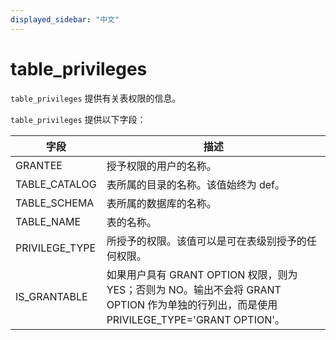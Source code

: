 ```yaml
---
displayed_sidebar: "中文"
---
```


# table_privileges

`table_privileges` 提供有关表权限的信息。

`table_privileges` 提供以下字段：

| 字段           | 描述                                                         |
| -------------- | ------------------------------------------------------------ |
| GRANTEE        | 授予权限的用户的名称。                                       |
| TABLE_CATALOG  | 表所属的目录的名称。该值始终为 def。                         |
| TABLE_SCHEMA   | 表所属的数据库的名称。                                       |
| TABLE_NAME     | 表的名称。                                                   |
| PRIVILEGE_TYPE | 所授予的权限。该值可以是可在表级别授予的任何权限。           |
| IS_GRANTABLE   | 如果用户具有 GRANT OPTION 权限，则为 YES；否则为 NO。输出不会将 GRANT OPTION 作为单独的行列出，而是使用 PRIVILEGE_TYPE='GRANT OPTION'。 |
